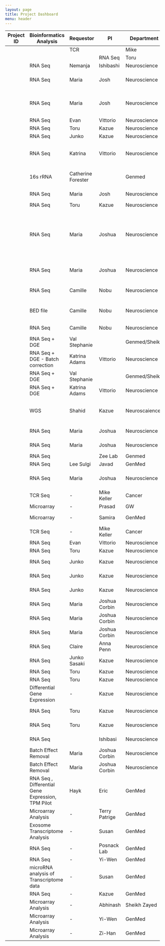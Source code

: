 ```yaml
---
layout: page
title: Project Dashboard
menu: header
---
```

|Project ID| Bioinformatics Analysis  | Requestor   | PI             | Department    | Status | Tags  | Done By |IDDRC (Y/N)| Start Date | End Date|
|----------| -----------------------  |:----------- | -------------- | ----------    | ------ |------ |------ |------ |------ |------ |
|| |TCR  |   |Mike | Cancer | `Done` | |Surajit |Y|4/13/2019
| || |RNA Seq  | Toru   |Kazue  | Neuroscience | `Done` | G435 |Payal |Y|3/20/2019 
| |RNA Seq  | Nemanja   |Ishibashi  | Neuroscience | `Done` | Pig |Surojit |Y|3/1/2019 | |
| |RNA Seq  | Maria   |Josh  | Neuroscience | `Done` | Featurecounts embryo samples |Payal |Y|3/1/2019 |3/7/2019 |
| |RNA Seq  | Maria   |Josh  | Neuroscience | `Done` | Picard Qc metrics embryo samples |Payal |Y|1/20/2019 |2/8/2019 |
| |RNA Seq  |  Evan |Vittorio| Neuroscience | `Done` | G276   |Payal |N|12/10/2018 |1/15/2019 |
| |RNA Seq  |  Toru |Kazue| Neuroscience | `Done` | G356 |Payal |Y|1/9/2019 |1/25/2019 |
| |RNA Seq  |  Junko |Kazue| Neuroscience | `Done` | G231 |Payal |Y|1/9/2019 |1/20/2019 |
| |RNA Seq  | Katrina    |Vittorio   | Neuroscience | `Done` | Old dataset - Redo rna seq quality metrics & DEG |Payal |Y|11/14/2018 |1/18/2019 |
| |16s rRNA  | Catherine Forester | | Genmed | `Done` | Microbial community UTI vs UTC  |Payal |N|12/10/2018 |12/20/2018 |
| |RNA Seq  | Maria   |Josh  | Neuroscience | `Done` | Cre Sequences  |Payal |Y|11/25/2018 |1/9/2018 |
| |RNA Seq  |  Toru  |Kazue| Neuroscience | `Done` | New dataset  |Payal |Y|12/15/2018 |12/20//2018|
| |RNA Seq  | Maria    |Joshua   | Neuroscience | `Done` | Old dataset - Redo duplicate removal and rna seq quality metrics pipeline |Payal |Y|11/9/2018 |------ |
| |RNA Seq  | Maria    |Joshua   | Neuroscience | `Done` | Old dataset - Redo Tophat pipeline |Payal |Y|10/18/2018 |------ |
| |RNA Seq  | Camille    | Nobu   | Neuroscience | `Pending` | Pig old dataset - Redo |Surajit |N|------ |------ |
| |BED file  | Camille    | Nobu   | Neuroscience | `Pending` | Pig old dataset - Liftover |Surajit |Y|------ |------ |
| |RNA Seq  | Camille    | Nobu   | Neuroscience | `Done` | Pig new dataset |Payal |Y|10/19/2018 |10/25/2018 |
| |RNA Seq + DGE  | Val Stephanie    |   | Genmed/Sheikh | `Done` | Otitis media,Part2 |Payal |N|10/5/2018 |10/17/2018 |
| |RNA Seq + DGE - Batch correction  | Katrina Adams    | Vittorio  | Neuroscience | `Done` | continued from G245- Cell line2 |Payal |Y|10/1/2018 |10/5/2018 |
| |RNA Seq + DGE  | Val Stephanie    |   | Genmed/Sheikh | `Done` | Otitis media, Part1 |Payal |N |------ |------ |
| |RNA Seq + DGE  | Katrina Adams    | Vittorio  | Neuroscience | `Done` | G245 |Payal |Y |------ |------ |
| |WGS  | Shahid   | Kazue  | Neuroscaience | `Done` | Transgenic HSP+Red protein in mouse brain |Surajit |N |------ |------ |
| |RNA Seq  | Maria    | Joshua  | Neuroscience | `Done` | Foxp2,Dbx dataset rerun |Payal |Y |------ |------ |
| |RNA Seq  | Maria    | Joshua  | Neuroscience | `Done` | More Foxp2 adults dataset |Payal |Y |------ |------ |
| |RNA Seq  |     | Zee Lab  | Genmed | `Done` |  |Surajit |N |------ |------ |
| |RNA Seq  | Lee Sulgi    | Javad  | GenMed  | `Done` | |Payal |N |------ |------ |
| |RNA Seq  | Maria       | Joshua   | Neuroscience  | `Done` |Foxp2 Remainder dataset |Payal |Y |------ |------ |
| |TCR Seq | -       | Mike Keller  | Cancer  | `Done` | TCR Data | Payal|N |------ |------ |
| |Microarray | -       | Prasad  | GW  | `Ongoing` |  | Surajit |N |------ |------ |
| |Microarray | -       | Samira  | GenMed  | `Done` | Asthma Project | Payal, Surajit |N |------ |------ |
| |TCR Seq | -       | Mike Keller  | Cancer  | `Done` | TCR Pilot | Payal |N |------ |------ |
| |RNA Seq | Evan       | Vittorio  | Neuroscience  | `Done` | TRAP Pilot | Payal |N |------ |------ |
| |RNA Seq | Toru       | Kazue  | Neuroscience  | `Done` | G216 | Payal |Y |------ |------ |
| |RNA Seq | Junko       | Kazue  | Neuroscience  | `Done` | G193 old PE, Mouse| Payal |N |------ |------ |
| |RNA Seq | Junko       | Kazue  | Neuroscience  | `Done` | G193 new PE, Mouse | Payal |N |------ |------ |
| |RNA Seq | Junko       | Kazue  | Neuroscience  | `Done` | G193 old SE, Mouse | Payal |N |------ |------ |
| |RNA Seq | Maria       | Joshua Corbin  | Neuroscience  | `Done` |FACs Dbx E13 and E18 |Payal |Y |------ |------ |
| |RNA Seq  | Maria       | Joshua Corbin  | Neuroscience  | `Done` |GFP values |Payal |Y |------ |------ |
| |RNA Seq  | Maria       | Joshua Corbin  | Neuroscience  | `Done` |Foxp2 E13, E18 |Payal |Y |------ |------ |
| |RNA Seq  | Claire       | Anna Penn  | Neuroscience  | `Done` |AKR cortex embryo |Payal |N |------ |------ |
| |RNA Seq  | Junko Sasaki       | Kazue  | Neuroscience  | `Done` | G193 new PE, Human|Payal |N |------ |------ |
| |RNA Seq  |Toru       | Kazue  | Neuroscience  | `Done` | TS|Payal |Y |------ |------ |
| |RNA Seq  | Toru       | Kazue  | Neuroscience  | `Done`|TS ERCC |Payal |Y |------ |------ |
| |Differential Gene Expression                  |   -    | Kazue  | Neuroscience  | `Done` | AB DEG|Payal |Y |------ |------ |
| |RNA Seq  | Toru       | Kazue   | Neuroscience  | `Done`|G151 - KHT samples |Payal |Y |------ |------ |
| |RNA Seq  | Toru       | Kazue   | Neuroscience  | `Done` |KHT30 and VN5 samples |Payal |Y |------ |------ |
| |RNA Seq  |      | Ishibasi   | Neuroscience  | `Done` |Pig dataset - G70 |Payal, Surajit |Y |------ |------ |
| |Batch Effect Removal | Maria       | Joshua Corbin  | Neuroscience  | `Done` | |Payal|Y |------ |------ |
| |Batch Effect Removal | Maria       | Joshua Corbin  | Neuroscience  | `Done` | |Payal |Y |------ |------ |
| |RNA Seq , Differential Gene Expression, TPM Pilot | Hayk       | Eric  | GenMed  | `Done` | |Payal, Surajit |N |------ |------ |
| |Microarray Analysis | -       | Terry Patrige  | GenMed  | `Done` | |Surajit |N |------ |------ |
| |Exosome Transcriptome Analysis    | -      | Susan | GenMed | `Done` | |Surajit |N |------ |------ |
| |RNA Seq  | -     | Posnack Lab  | GenMed  | `Done` | |Surajit |N |------ |------ |
| |RNA Seq | -     | Yi-Wen  | GenMed  | `Done` | |Surajit |N |------ |------ |
| |microRNA analysis of Transcriptome data | -     | Susan  | GenMed  | `Done` | |Surajit |N |------ |------ |
| |RNA Seq | -     | Kazue  | GenMed  | `Done` | |Surajit |Y |------ |------ |
| |Microarray Analysis  | -       | Abhinash  | Sheikh Zayed  | `Done` | |Surajit |N |------ |------ |
| |Microarray Analysis  | -       | Yi-Wen  | GenMed  | `Done` | |Surajit |N |------ |------ |
| |Microarray Analysis  | -       | Zi-Han  | GenMed  | `Done` | |Surajit |N |------ |------ |
